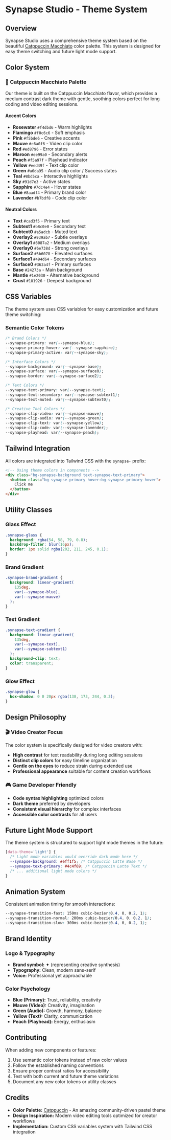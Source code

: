 # Synapse Studio - Theme System

## Overview

Synapse Studio uses a comprehensive theme system based on the beautiful [Catppuccin Macchiato](https://catppuccin.com/palette/) color palette. This system is designed for easy theme switching and future light mode support.

## Color System

### 🎨 Catppuccin Macchiato Palette

Our theme is built on the Catppuccin Macchiato flavor, which provides a medium contrast dark theme with gentle, soothing colors perfect for long coding and video editing sessions.

#### Accent Colors

- **Rosewater** `#f4dbd6` - Warm highlights
- **Flamingo** `#f0c6c6` - Soft emphasis
- **Pink** `#f5bde6` - Creative accents
- **Mauve** `#c6a0f6` - Video clip color
- **Red** `#ed8796` - Error states
- **Maroon** `#ee99a0` - Secondary alerts
- **Peach** `#f5a97f` - Playhead indicator
- **Yellow** `#eed49f` - Text clip color
- **Green** `#a6da95` - Audio clip color / Success states
- **Teal** `#8bd5ca` - Interactive highlights
- **Sky** `#91d7e3` - Active states
- **Sapphire** `#7dc4e4` - Hover states
- **Blue** `#8aadf4` - Primary brand color
- **Lavender** `#b7bdf8` - Code clip color

#### Neutral Colors

- **Text** `#cad3f5` - Primary text
- **Subtext1** `#b8c0e0` - Secondary text
- **Subtext0** `#a5adcb` - Muted text
- **Overlay2** `#939ab7` - Subtle overlays
- **Overlay1** `#8087a2` - Medium overlays
- **Overlay0** `#6e738d` - Strong overlays
- **Surface2** `#5b6078` - Elevated surfaces
- **Surface1** `#494d64` - Secondary surfaces
- **Surface0** `#363a4f` - Primary surfaces
- **Base** `#24273a` - Main background
- **Mantle** `#1e2030` - Alternative background
- **Crust** `#181926` - Deepest background

## CSS Variables

The theme system uses CSS variables for easy customization and future theme switching:

### Semantic Color Tokens

```css
/* Brand Colors */
--synapse-primary: var(--synapse-blue);
--synapse-primary-hover: var(--synapse-sapphire);
--synapse-primary-active: var(--synapse-sky);

/* Interface Colors */
--synapse-background: var(--synapse-base);
--synapse-surface: var(--synapse-surface0);
--synapse-border: var(--synapse-surface2);

/* Text Colors */
--synapse-text-primary: var(--synapse-text);
--synapse-text-secondary: var(--synapse-subtext1);
--synapse-text-muted: var(--synapse-subtext0);

/* Creative Tool Colors */
--synapse-clip-video: var(--synapse-mauve);
--synapse-clip-audio: var(--synapse-green);
--synapse-clip-text: var(--synapse-yellow);
--synapse-clip-code: var(--synapse-lavender);
--synapse-playhead: var(--synapse-peach);
```

## Tailwind Integration

All colors are integrated into Tailwind CSS with the `synapse-` prefix:

```html
<!-- Using theme colors in components -->
<div class="bg-synapse-background text-synapse-text-primary">
  <button class="bg-synapse-primary hover:bg-synapse-primary-hover">
    Click me
  </button>
</div>
```

## Utility Classes

### Glass Effect

```css
.synapse-glass {
  background: rgba(54, 58, 79, 0.8);
  backdrop-filter: blur(16px);
  border: 1px solid rgba(202, 211, 245, 0.1);
}
```

### Brand Gradient

```css
.synapse-brand-gradient {
  background: linear-gradient(
    135deg,
    var(--synapse-blue),
    var(--synapse-mauve)
  );
}
```

### Text Gradient

```css
.synapse-text-gradient {
  background: linear-gradient(
    135deg,
    var(--synapse-text),
    var(--synapse-subtext1)
  );
  background-clip: text;
  color: transparent;
}
```

### Glow Effect

```css
.synapse-glow {
  box-shadow: 0 0 20px rgba(138, 173, 244, 0.3);
}
```

## Design Philosophy

### 🎬 Video Creator Focus

The color system is specifically designed for video creators with:

- **High contrast** for text readability during long editing sessions
- **Distinct clip colors** for easy timeline organization
- **Gentle on the eyes** to reduce strain during extended use
- **Professional appearance** suitable for content creation workflows

### 🎮 Game Developer Friendly

- **Code syntax highlighting** optimized colors
- **Dark theme** preferred by developers
- **Consistent visual hierarchy** for complex interfaces
- **Accessible color contrasts** for all users

## Future Light Mode Support

The theme system is structured to support light mode themes in the future:

```css
[data-theme='light'] {
  /* Light mode variables would override dark mode here */
  --synapse-background: #eff1f5; /* Catppuccin Latte Base */
  --synapse-text-primary: #4c4f69; /* Catppuccin Latte Text */
  /* ... additional light mode colors */
}
```

## Animation System

Consistent animation timing for smooth interactions:

```css
--synapse-transition-fast: 150ms cubic-bezier(0.4, 0, 0.2, 1);
--synapse-transition-normal: 200ms cubic-bezier(0.4, 0, 0.2, 1);
--synapse-transition-slow: 300ms cubic-bezier(0.4, 0, 0.2, 1);
```

## Brand Identity

### Logo & Typography

- **Brand symbol:** ✦ (representing creative synthesis)
- **Typography:** Clean, modern sans-serif
- **Voice:** Professional yet approachable

### Color Psychology

- **Blue (Primary):** Trust, reliability, creativity
- **Mauve (Video):** Creativity, imagination
- **Green (Audio):** Growth, harmony, balance
- **Yellow (Text):** Clarity, communication
- **Peach (Playhead):** Energy, enthusiasm

## Contributing

When adding new components or features:

1. Use semantic color tokens instead of raw color values
2. Follow the established naming conventions
3. Ensure proper contrast ratios for accessibility
4. Test with both current and future theme variations
5. Document any new color tokens or utility classes

## Credits

- **Color Palette:** [Catppuccin](https://catppuccin.com/) - An amazing community-driven pastel theme
- **Design Inspiration:** Modern video editing tools optimized for creator workflows
- **Implementation:** Custom CSS variables system with Tailwind CSS integration
